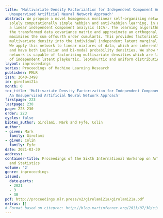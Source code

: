 ```yaml
---
title: 'Multivariate Density Factorization for Independent Component Analysis: An
  Unsupervised Artificial Neural Network Approach'
abstract: We propose a novel homogenous nonlinear self-organising network which employs
  solely computationally simple hebbian and anti-hebbian learning, in approximating
  a linear independent component analysis (ICA). The learning algorithms diagonalise
  the transformed data covariance matrix and approximate an orthogonal rotation which
  maximises the sum offourth order cumulants. This provides factorisation of the input
  multivariate density into the individual independent latent marginal densities.
  We apply this network to linear mixtures of data, which are inherently non-gaussian
  and have both Laplacian and bi-modal probability densities. We show that the proposed
  network is capable of factorising multivariate densities which are linear mixtures
  of independent latent playkurtic, leptokurtic and uniform distributions.
layout: inproceedings
series: Proceedings of Machine Learning Research
publisher: PMLR
issn: 2640-3498
id: girolami21a
month: 0
tex_title: 'Multivariate Density Factorization for Independent Component Analysis:
  An Unsupervised Artificial Neural Network Approach'
firstpage: 223
lastpage: 230
page: 223-230
order: 223
cycles: false
bibtex_author: Girolami, Mark and Fyfe, Colin
author:
- given: Mark
  family: Girolami
- given: Colin
  family: Fyfe
date: 2021-03-30
address:
container-title: Proceedings of the Sixth International Workshop on Artificial Intelligence
  and Statistics
volume: '2'
genre: inproceedings
issued:
  date-parts:
  - 2021
  - 3
  - 30
pdf: http://proceedings.mlr.press/v2/girolami21a/girolami21a.pdf
extras: []
# Format based on citeproc: http://blog.martinfenner.org/2013/07/30/citeproc-yaml-for-bibliographies/
---
```

